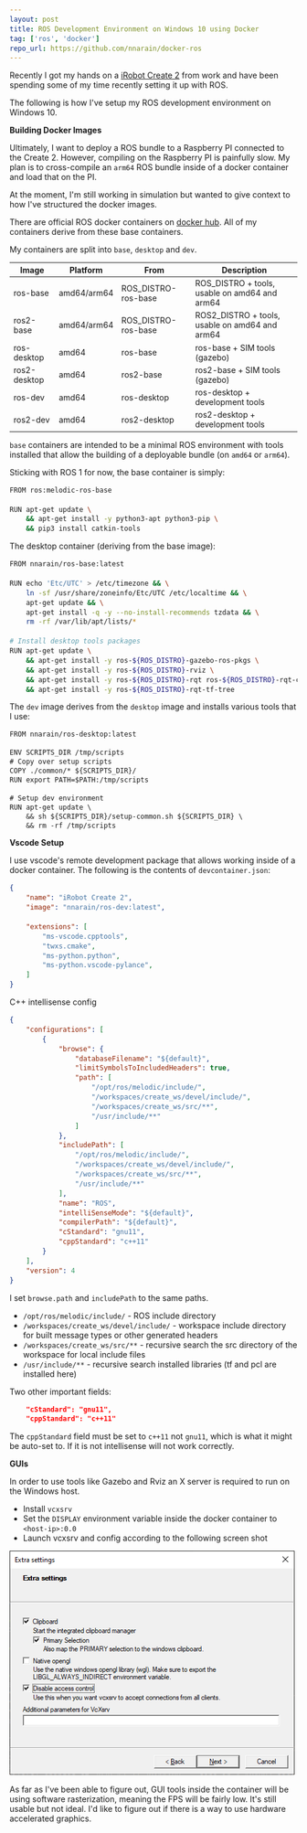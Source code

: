 ```yaml
---
layout: post
title: ROS Development Environment on Windows 10 using Docker
tag: ['ros', 'docker']
repo_url: https://github.com/nnarain/docker-ros
---
```


Recently I got my hands on a [iRobot Create 2](https://store.irobot.com/default/create-programmable-programmable-robot-irobot-create-2/RC65099.html) from work and have been spending some of my time recently setting it up with ROS.

The following is how I've setup my ROS development environment on Windows 10.

**Building Docker Images**

Ultimately, I want to deploy a ROS bundle to a Raspberry PI connected to the Create 2. However, compiling on the Raspberry PI is painfully slow. My plan is to cross-compile an `arm64` ROS bundle inside of a docker container and load that on the PI.

At the moment, I'm still working in simulation but wanted to give context to how I've structured the docker images.

There are official ROS docker containers on [docker hub](https://hub.docker.com/_/ros). All of my containers derive from these base containers.

My containers are split into `base`, `desktop` and `dev`.

| Image        | Platform    | From                 | Description                                    |
| -----        | --------    | ----                 | -----------                                    |
| ros-base     | amd64/arm64 | ROS_DISTRO-ros-base  | ROS_DISTRO + tools, usable on amd64 and arm64  |
| ros2-base    | amd64/arm64 | ROS_DISTRO-ros-base  | ROS2_DISTRO + tools, usable on amd64 and arm64 |
| ros-desktop  | amd64       | ros-base             | ros-base + SIM tools (gazebo)                  |
| ros2-desktop | amd64       | ros2-base            | ros2-base + SIM tools (gazebo)                 |
| ros-dev      | amd64       | ros-desktop          | ros-desktop + development tools                |
| ros2-dev     | amd64       | ros2-desktop         | ros2-desktop + development tools               |

`base` containers are intended to be a minimal ROS environment with tools installed that allow the building of a deployable bundle (on `amd64` or `arm64`).

Sticking with ROS 1 for now, the base container is simply:

```bash
FROM ros:melodic-ros-base

RUN apt-get update \
    && apt-get install -y python3-apt python3-pip \
    && pip3 install catkin-tools
```

The desktop container (deriving from the base image):

```bash
FROM nnarain/ros-base:latest

RUN echo 'Etc/UTC' > /etc/timezone && \
    ln -sf /usr/share/zoneinfo/Etc/UTC /etc/localtime && \
    apt-get update && \
    apt-get install -q -y --no-install-recommends tzdata && \
    rm -rf /var/lib/apt/lists/*

# Install desktop tools packages
RUN apt-get update \
    && apt-get install -y ros-${ROS_DISTRO}-gazebo-ros-pkgs \
    && apt-get install -y ros-${ROS_DISTRO}-rviz \
    && apt-get install -y ros-${ROS_DISTRO}-rqt ros-${ROS_DISTRO}-rqt-common-plugins \
    && apt-get install -y ros-${ROS_DISTRO}-rqt-tf-tree
```

The `dev` image derives from the `desktop` image and installs various tools that I use:

```
FROM nnarain/ros-desktop:latest

ENV SCRIPTS_DIR /tmp/scripts
# Copy over setup scripts
COPY ./common/* ${SCRIPTS_DIR}/
RUN export PATH=$PATH:/tmp/scripts

# Setup dev environment
RUN apt-get update \
    && sh ${SCRIPTS_DIR}/setup-common.sh ${SCRIPTS_DIR} \
    && rm -rf /tmp/scripts
```

**Vscode Setup**

I use vscode's remote development package that allows working inside of a docker container. The following is the contents of `devcontainer.json`:

```json
{
    "name": "iRobot Create 2",
    "image": "nnarain/ros-dev:latest",

    "extensions": [
        "ms-vscode.cpptools",
        "twxs.cmake",
        "ms-python.python",
        "ms-python.vscode-pylance",
    ]
}
```

C++ intellisense config

```json
{
    "configurations": [
        {
            "browse": {
                "databaseFilename": "${default}",
                "limitSymbolsToIncludedHeaders": true,
                "path": [
                    "/opt/ros/melodic/include/",
                    "/workspaces/create_ws/devel/include/",
                    "/workspaces/create_ws/src/**",
                    "/usr/include/**"
                ]
            },
            "includePath": [
                "/opt/ros/melodic/include/",
                "/workspaces/create_ws/devel/include/",
                "/workspaces/create_ws/src/**",
                "/usr/include/**"
            ],
            "name": "ROS",
            "intelliSenseMode": "${default}",
            "compilerPath": "${default}",
            "cStandard": "gnu11",
            "cppStandard": "c++11"
        }
    ],
    "version": 4
}
```

I set `browse.path` and `includePath` to the same paths.

* `/opt/ros/melodic/include/` - ROS include directory
* `/workspaces/create_ws/devel/include/` - workspace include directory for built message types or other generated headers
* `/workspaces/create_ws/src/**` - recursive search the src directory of the workspace for local include files
* `/usr/include/**` - recursive search installed libraries (tf and pcl are installed here)

Two other important fields:

```json
    "cStandard": "gnu11",
    "cppStandard": "c++11"
```

The `cppStandard` field must be set to `c++11` not `gnu11`, which is what it might be auto-set to. If it is not intellisense will not work correctly.

**GUIs**

In order to use tools like Gazebo and Rviz an X server is required to run on the Windows host.


* Install `vcxsrv`
* Set the `DISPLAY` environment variable inside the docker container to `<host-ip>:0.0`
* Launch vcxsrv and config according to the following screen shot

![image not found!](/assets/2020/12/27/vcxsrv-config.png)

As far as I've been able to figure out, GUI tools inside the container will be using software rasterization, meaning the FPS will be fairly low. It's still usable but not ideal. I'd like to figure out if there is a way to use hardware accelerated graphics.
